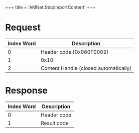 +++
title = 'AMNet:StopImportContent'
+++

# Request

| Index Word | Description                           |
|------------|---------------------------------------|
| 0          | Header code \[0x080F0002\]            |
| 1          | 0x10                                  |
| 2          | Content Handle (closed automatically) |

# Response

| Index Word | Description |
|------------|-------------|
| 0          | Header code |
| 1          | Result code |